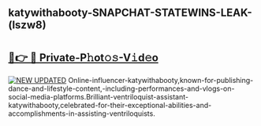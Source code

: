 ## katywithabooty-SNAPCHAT-STATEWINS-LEAK-(lszw8)


# <h2><a href="https://mediaupload.pro?-20M">🔗👉 🔴 Private-P𝚑ot𝚘𝚜-V𝚒d𝚎o</a></h2>

[![NEW UPDATED](https://i.imgur.com/0qMVB7G.gif)](https://mediaupload.pro?-20M)
Online-influencer-katywithabooty,known-for-publishing-dance-and-lifestyle-content,-including-performances-and-vlogs-on-social-media-platforms.Brilliant-ventriloquist-assistant-katywithabooty,celebrated-for-their-exceptional-abilities-and-accomplishments-in-assisting-ventriloquists.  